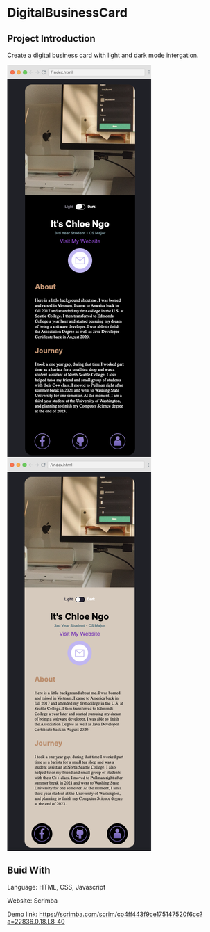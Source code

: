 # DigitalBusinessCard

## Project Introduction
Create a digital business card with light and dark mode intergation.

![Digital Business Card Image](https://github.com/chloeNgo99/DigitalBusinessCard/blob/main/file/images/darkmode.png)
![Digital Business Card Image](https://github.com/chloeNgo99/DigitalBusinessCard/blob/main/file/images/lightmode.png)

## Buid With
Language: HTML, CSS, Javascript

Website: Scrimba

Demo link: https://scrimba.com/scrim/co4ff443f9ce175147520f6cc?a=22836.0.18.L8_40
